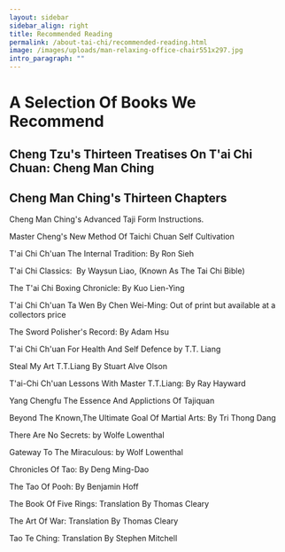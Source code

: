 ```yaml
---
layout: sidebar
sidebar_align: right
title: Recommended Reading
permalink: /about-tai-chi/recommended-reading.html
image: /images/uploads/man-relaxing-office-chair551x297.jpg
intro_paragraph: ""
---
```

# A Selection Of Books We Recommend 

## Cheng Tzu's Thirteen Treatises On T'ai Chi Chuan: Cheng Man Ching 

## Cheng Man Ching's Thirteen Chapters

Cheng Man Ching's Advanced Taji Form Instructions.

Master Cheng's New Method Of Taichi Chuan Self Cultivation

T'ai Chi Ch'uan The Internal Tradition: By Ron Sieh 

T'ai Chi Classics:  By Waysun Liao, (Known As The Tai Chi Bible)

The T'ai Chi Boxing Chronicle: By Kuo Lien-Ying

T'ai Chi Ch'uan Ta Wen By Chen Wei-Ming: Out of print but available at a collectors price

The Sword Polisher's Record: By Adam Hsu

T'ai Chi Ch'uan For Health And Self Defence by T.T. Liang 

Steal My Art T.T.Liang By Stuart Alve Olson

T'ai-Chi Ch'uan Lessons With Master T.T.Liang: By Ray Hayward

Yang Chengfu The Essence And Applictions Of Tajiquan

Beyond The Known,The Ultimate Goal Of Martial Arts: By Tri Thong Dang

There Are No Secrets: by Wolfe Lowenthal

Gateway To The Miraculous: by Wolf Lowenthal

Chronicles Of Tao: By Deng Ming-Dao

The Tao Of Pooh: By Benjamin Hoff

The Book Of Five Rings: Translation By Thomas Cleary

The Art Of War: Translation By Thomas Cleary

Tao Te Ching: Translation By Stephen Mitchell